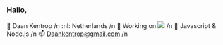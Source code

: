### Hallo,

:boy: Daan Kentrop /n
:nl: Netherlands /n
🔭 Working on ![](https://bijlesvinden.nl) /n
🌱 Javascript & Node.js /n
📫 Daankentrop@gmail.com /n



